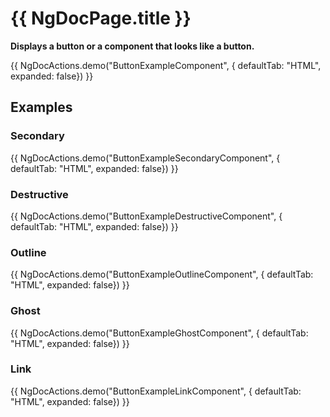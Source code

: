 # {{ NgDocPage.title }}

**Displays a button or a component that looks like a button.**

{{ NgDocActions.demo("ButtonExampleComponent", { defaultTab: "HTML", expanded: false}) }}


## Examples


### Secondary
{{ NgDocActions.demo("ButtonExampleSecondaryComponent", { defaultTab: "HTML", expanded: false}) }}

### Destructive
{{ NgDocActions.demo("ButtonExampleDestructiveComponent", { defaultTab: "HTML", expanded: false}) }}

### Outline
{{ NgDocActions.demo("ButtonExampleOutlineComponent", { defaultTab: "HTML", expanded: false}) }}

### Ghost
{{ NgDocActions.demo("ButtonExampleGhostComponent", { defaultTab: "HTML", expanded: false}) }}

### Link
{{ NgDocActions.demo("ButtonExampleLinkComponent", { defaultTab: "HTML", expanded: false}) }}
